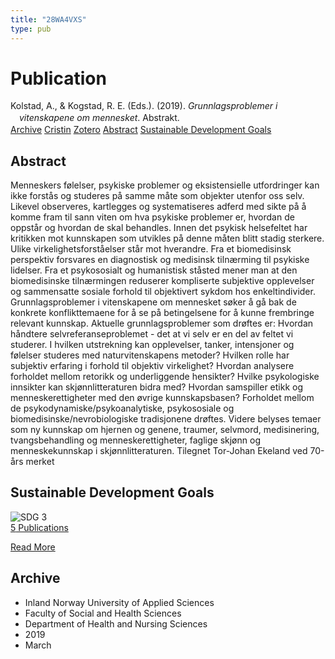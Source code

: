 ```yaml
---
title: "28WA4VXS"
type: pub
---
```

<h1>Publication</h1>
<article id="csl-bib-container-28WA4VXS" class="csl-bib-container">
  <div class="csl-bib-body" style="line-height: 1.35; padding-left: 1em; text-indent:-1em;">
  <div class="csl-entry">Kolstad, A., &amp; Kogstad, R. E. (Eds.). (2019). <i>Grunnlagsproblemer i vitenskapene om mennesket</i>. Abstrakt.</div>
</div>
  <div class="csl-bib-buttons">
    <a href="#taxonomy-article-28WA4VXS" class="csl-bib-button">Archive</a>
    <a href="https://app.cristin.no/results/show.jsf?id=1686939" alt="Cristin URL" class="csl-bib-button">Cristin</a>
    <a href="http://zotero.org/groups/5402882/items/28WA4VXS" alt="Zotero URL" class="csl-bib-button">Zotero</a>
    <a href="#abstract-article-28WA4VXS" class="csl-bib-button">Abstract</a>
    <a href="#sdg-article-28WA4VXS" class="csl-bib-button">Sustainable Development Goals</a>
  </div>
  <div id="csl-bib-meta-container-28WA4VXS"></div>
</article>
<div id="csl-bib-meta-28WA4VXS" class="csl-bib-meta">
  <article id="abstract-article-28WA4VXS" class="abstract-article">
    <h1>Abstract</h1>
    Menneskers følelser, psykiske problemer og eksistensielle utfordringer kan ikke forstås og studeres på samme måte som objekter utenfor oss selv. Likevel observeres, kartlegges og systematiseres adferd med sikte på å komme fram til sann viten om hva psykiske problemer er, hvordan de oppstår og hvordan de skal behandles. Innen det psykisk helsefeltet har kritikken mot kunnskapen som utvikles på denne måten blitt stadig sterkere. Ulike virkelighetsforståelser står mot hverandre. Fra et biomedisinsk perspektiv forsvares en diagnostisk og medisinsk tilnærming til psykiske lidelser. Fra et psykososialt og humanistisk ståsted mener man at den biomedisinske tilnærmingen reduserer kompliserte subjektive opplevelser og sammensatte sosiale forhold til objektivert sykdom hos enkeltindivider. Grunnlagsproblemer i vitenskapene om mennesket søker å gå bak de konkrete konflikttemaene for å se på betingelsene for å kunne frembringe relevant kunnskap. Aktuelle grunnlagsproblemer som drøftes er: Hvordan håndtere selvreferanseproblemet - det at vi selv er en del av feltet vi studerer. I hvilken utstrekning kan opplevelser, tanker, intensjoner og følelser studeres med naturvitenskapens metoder? Hvilken rolle har subjektiv erfaring i forhold til objektiv virkelighet? Hvordan analysere forholdet mellom retorikk og underliggende hensikter? Hvilke psykologiske innsikter kan skjønnlitteraturen bidra med? Hvordan samspiller etikk og menneskerettigheter med den øvrige kunnskapsbasen? Forholdet mellom de psykodynamiske/psykoanalytiske, psykososiale og biomedisinske/nevrobiologiske tradisjonene drøftes. Videre belyses temaer som ny kunnskap om hjernen og genene, traumer, selvmord, medisinering, tvangsbehandling og menneskerettigheter, faglige skjønn og menneskekunnskap i skjønnlitteraturen. Tilegnet Tor-Johan Ekeland ved 70-års merket
  </article>
  <article id="sdg-article-28WA4VXS" class="sdg-article">
    <h1>Sustainable Development Goals</h1>
    <div class="sdg-container"><div id="sdg3" class="sdg"> <img src="{{< params subfolder >}}images/sdg/sdg03_en.png" class="image" alt="SDG 3"> <div class="sdg-overlay"> <a href="{{< params subfolder >}}en/archive/?sdg=3#archive" class="sdg-publication-count"><span>5</span> Publications</a> <p><a href="https://sdgs.un.org/goals/goal3" class="sdg-read-more">Read More</a></p> </div> </div></div>
  </article>
  <article id="taxonomy-article-28WA4VXS" class="taxonomy-article">
    <h1>Archive</h1>
    <ul>
      <li>Inland Norway University of Applied Sciences</li>
      <li>Faculty of Social and Health Sciences</li>
      <li>Department of Health and Nursing Sciences</li>
      <li>2019</li>
      <li>March</li>
    </ul>
  </article>
</div>

